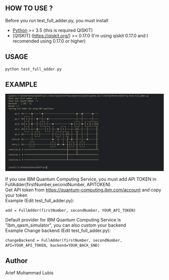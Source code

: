 ## HOW TO USE ? 
Before you run test_full_adder.py, you must install 
* [Python](https://www.python.org/) >= 3.5 (this is required QISKIT)
* [QISKIT] (https://qiskit.org/) >=  0.17.0 (I'm using qiskit 0.17.0 and I recomended using 0.17.0 or higher)

## USAGE
```
python test_full_adder.py
```

## EXAMPLE
![Example](/full-adder/img/example-test-full-adder.png)

If you use IBM Quantum Computing Service, you must add API TOKEN in FullAdder(firstNumber,secondNumber, APITOKEN)\
Get API token from https://quantum-computing.ibm.com/account and copy your token \
Example (Edit test_full_adder.py): 
```
add = FullAdder(firstNumber, secondNumber, YOUR_API_TOKEN)
```

Default provider for IBM Quantum Computing Service is "ibm_qasm_simulator", you can also custom your backend \
Example Change backend (Edit test_full_adder.py):
```
changeBackend = FullAdder(firstNumber, secondNumber, API=YOUR_API_TOKEN, backend=YOUR_BACK_END)
```

## Author
Arief Muhammad Lubis
